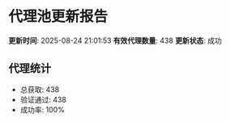 # 代理池更新报告

**更新时间**: 2025-08-24 21:01:53
**有效代理数量**: 438
**更新状态**:  成功

## 代理统计
- 总获取: 438
- 验证通过: 438
- 成功率: 100%
